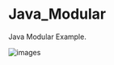 # Java_Modular
Java Modular Example.

![images](https://user-images.githubusercontent.com/36417793/143972596-65090b44-d0b0-493a-a321-2463fef5e1e9.png)
